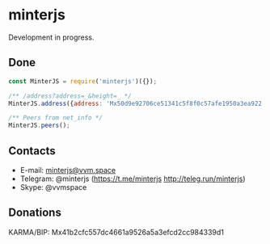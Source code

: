 # minterjs

Development in progress.

## Done

```js
const MinterJS = require('minterjs')({});

/** /address?address=_&height=_ */
MinterJS.address({address: 'Mx50d9e92706ce51341c5f8f0c57afe1950a3ea922'});

/** Peers from net_info */
MinterJS.peers();

```

## Contacts

- E-mail: minterjs@vvm.space
- Telegram: @minterjs (https://t.me/minterjs http://teleg.run/minterjs)
- Skype: @vvmspace

## Donations

KARMA/BIP: Mx41b2cfc557dc4661a9526a5a3efcd2cc984339d1
